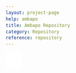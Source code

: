 ```yaml
---
layout: project-page
help: ambapo
title: Ambapo Repository
category: Repository
reference: repository
---
```



<a href="https://github.com/CIRDLES/Ambapo" target="_blank">
<img src="/assets/icons/github-icon-white.png" alt="link to CHRONI repository" height="42" width="42">
</a>